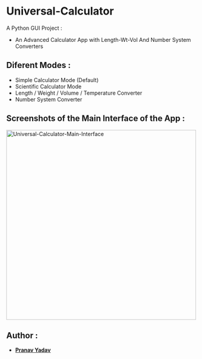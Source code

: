 # Universal-Calculator
A Python GUI Project : 
 - An Advanced Calculator App with Length-Wt-Vol And Number System Converters

## Diferent Modes :
 - Simple Calculator Mode (Default)
 - Scientific Calculator Mode
 - Length / Weight / Volume / Temperature Converter
 - Number System Converter

## Screenshots of the Main Interface of the App :

<img src="https://user-images.githubusercontent.com/55224033/118658555-20898800-b80a-11eb-90fe-2360b871d2e2.png" alt="Universal-Calculator-Main-Interface" width="500" height="auto">

## Author :

- [__Pranav Yadav__](https://github.com/Pranav-yadav)
